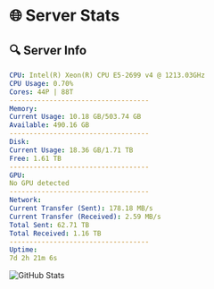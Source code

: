 # 🌐 Server Stats
## 🔍 Server Info
```yaml
CPU: Intel(R) Xeon(R) CPU E5-2699 v4 @ 1213.03GHz
CPU Usage: 0.70%
Cores: 44P | 88T
-----------------------------------
Memory:
Current Usage: 10.18 GB/503.74 GB
Available: 490.16 GB
-----------------------------------
Disk:
Current Usage: 18.36 GB/1.71 TB
Free: 1.61 TB
-----------------------------------
GPU:
No GPU detected
-----------------------------------
Network:
Current Transfer (Sent): 178.18 MB/s
Current Transfer (Received): 2.59 MB/s
Total Sent: 62.71 TB
Total Received: 1.16 TB
-----------------------------------
Uptime:
7d 2h 21m 6s
```
![GitHub Stats](https://img.shields.io/badge/Updated-2025-02-15_01:04:25-blue)